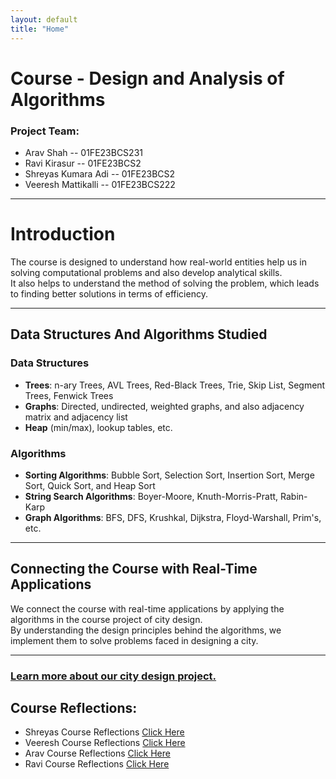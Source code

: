 ```yaml
---
layout: default
title: "Home"
---
```


# Course - Design and Analysis of Algorithms

### Project Team:
- Arav Shah -- 01FE23BCS231  
- Ravi Kirasur -- 01FE23BCS2  
- Shreyas Kumara Adi -- 01FE23BCS2  
- Veeresh Mattikalli -- 01FE23BCS222  

---

# Introduction

The course is designed to understand how real-world entities help us in solving computational problems and also develop analytical skills.  
It also helps to understand the method of solving the problem, which leads to finding better solutions in terms of efficiency.

---

## Data Structures And Algorithms Studied

### Data Structures
- **Trees**: n-ary Trees, AVL Trees, Red-Black Trees, Trie, Skip List, Segment Trees, Fenwick Trees  
- **Graphs**: Directed, undirected, weighted graphs, and also adjacency matrix and adjacency list  
- **Heap** (min/max), lookup tables, etc.

### Algorithms
- **Sorting Algorithms**: Bubble Sort, Selection Sort, Insertion Sort, Merge Sort, Quick Sort, and Heap Sort  
- **String Search Algorithms**: Boyer-Moore, Knuth-Morris-Pratt, Rabin-Karp  
- **Graph Algorithms**: BFS, DFS, Krushkal, Dijkstra, Floyd-Warshall, Prim's, etc.

---

## Connecting the Course with Real-Time Applications

We connect the course with real-time applications by applying the algorithms in the course project of city design.  
By understanding the design principles behind the algorithms, we implement them to solve problems faced in designing a city.

---

### [Learn more about our city design project.](City_Details.md)
## Course Reflections:
- Shreyas Course Reflections [Click Here]()
- Veeresh Course Reflections [Click Here](Veeresh/veeresh_reflections.md)
- Arav Course Reflections [Click Here](Arav/Reflections.md)
- Ravi Course Reflections [Click Here](Ravi/Reflections.md)

